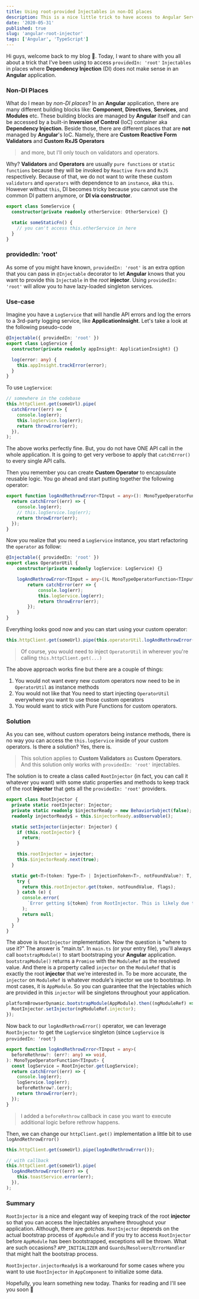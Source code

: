 ```yaml
---
title: Using root-provided Injectables in non-DI places
description: This is a nice little trick to have access to Angular Services that are provided in root to use in places where Dependency Injection is not available
date: '2020-05-31'
published: true
slug: 'angular-root-injector'
tags: ['Angular', 'TypeScript']
---
```


Hi guys, welcome back to my blog 👋. Today, I want to share with you all about a trick that I've been using to access
`providedIn: 'root'` `Injectables` in places where **Dependency Injection** (DI) does not make sense in an **Angular**
application.

### Non-DI Places

What do I mean by _non-DI places_? In an **Angular** application, there are many different building blocks like: **Component**,
**Directives**, **Services**, and **Modules** etc. These building blocks are managed by **Angular** itself and can be accessed by
a built-in **Inversion of Control** (IoC) container aka **Dependency Injection**. Beside those, there are different places
that are **not** managed by **Angular**'s IoC. Namely, there are **Custom Reactive Form Validators** and **Custom RxJS Operators**

> and more, but I'll only touch on validators and operators.

Why? **Validators** and **Operators** are usually `pure functions` or `static functions` because they will be invoked by `Reactive Form` and `RxJS` respectively.
Because of that, we do not want to write these custom `validators` and `operators` with dependence to an `instance`, aka `this`. However without `this`,
DI becomes tricky because you cannot use the common DI pattern anymore, or **DI via constructor**.

```typescript
export class SomeService {
  constructor(private readonly otherService: OtherService) {}

  static someStaticFn() {
    // you can't access this.otherService in here
  }
}
```

### providedIn: 'root'

As some of you might have known, `providedIn: 'root'` is an extra option that you can pass in `@Injectable` decorator to let
**Angular** knows that you want to provide this `Injectable` in the _root_ **injector**. Using `providedIn: 'root'` will allow you
to have lazy-loaded singleton services.

### Use-case

Imagine you have a `LogService` that will handle API errors and log the errors to a 3rd-party logging service, like **ApplicationInsight**.
Let's take a look at the following pseudo-code

```typescript
@Injectable({ providedIn: 'root' })
export class LogService {
  constructor(private readonly appInsight: ApplicationInsight) {}

  log(error: any) {
    this.appInsight.trackError(error);
  }
}
```

To use `LogService`:

```typescript
// somewhere in the codebase
this.httpClient.get(someUrl).pipe(
  catchError((err) => {
    console.log(err);
    this.logService.log(err);
    return throwError(err);
  }),
);
```

The above works perfectly fine. But, you do not have ONE API call in the whole application. It is going to get very verbose
to apply that `catchError()` to every single API calls.

Then you remember you can create **Custom Operator** to encapsulate reusable logic. You go ahead and start putting together the following operator:

```typescript
export function logAndRethrowError<TInput = any>(): MonoTypeOperatorFunction<TInput> {
  return catchError((err) => {
    console.log(err);
    // this.logService.log(err);
    return throwError(err);
  });
}
```

Now you realize that you need a `LogService` instance, you start refactoring the `operator` as follow:

```typescript
@Injectable({ providedIn: 'root' })
export class OperatorUtil {
    constructor(private readonly logService: LogService) {}

    logAndRethrowError<TInput = any>()L MonoTypeOperatorFunction<TInput> {
        return catchError(err => {
            console.log(err);
            this.logService.log(err);
            return throwError(err);
        });
    }
}
```

Everything looks good now and you can start using your custom operator:

```typescript
this.httpClient.get(someUrl).pipe(this.operatorUtil.logAndRethrowError());
```

> Of course, you would need to inject `OperatorUtil` in wherever you're calling `this.httpClient.get(...)`

The above approach works fine but there are a couple of things:

1. You would not want every new custom operators now need to be in `OperatorUtil` as instance methods
2. You would not like that You need to start injecting `OperatorUtil` everywhere you want to use those custom operators
3. You would want to stick with Pure Functions for custom operators.

### Solution

As you can see, without custom operators being instance methods, there is no way you can access the `this.logService` inside
of your custom operators. Is there a solution? Yes, there is.

> This solution applies to **Custom Validators** as **Custom Operators**. And this solution only works with `providedIn: 'root'` injectables.

The solution is to create a class called `RootInjector` (in fact, you can call it whatever you want) with some static properties and methods to
keep track of the root **Injector** that gets all the `providedIn: 'root'` providers.

```typescript
export class RootInjector {
  private static rootInjector: Injector;
  private static readonly $injectorReady = new BehaviorSubject(false);
  readonly injectorReady$ = this.$injectorReady.asObservable();

  static setInjector(injector: Injector) {
    if (this.rootInjector) {
      return;
    }

    this.rootInjector = injector;
    this.$injectorReady.next(true);
  }

  static get<T>(token: Type<T> | InjectionToken<T>, notFoundValue?: T, flags?: InjectFlags): T {
    try {
      return this.rootInjector.get(token, notFoundValue, flags);
    } catch (e) {
      console.error(
        `Error getting ${token} from RootInjector. This is likely due to RootInjector is undefined. Please check RootInjector.rootInjector value.`,
      );
      return null;
    }
  }
}
```

The above is `RootInjector` implementation. Now the question is "where to use it?" The answer is "main.ts". In `main.ts` (or your entry file), you'll always
call `bootstrapModule()` to start bootstraping your **Angular** application. `bootstrapModule()` returns a `Promise` with the `ModuleRef` as the resolved value.
And there is a property called `injector` on the `ModuleRef` that is exactly the root **injector** that we're interested in. To be more accurate, the `injector`
on `ModuleRef` is whatever module's injector we use to bootstrap. In most cases, it is `AppModule`. So you can guarantee that the Injectables which are provided in
this `injector` will be singletons throughout your application.

```typescript
platformBrowserDynamic.bootstrapModule(AppModule).then((ngModuleRef) => {
  RootInjector.setInjector(ngModuleRef.injector);
});
```

Now back to our `logAndRethrowError()` operator, we can leverage `RootInjector` to get the `LogService` singleton (since `LogService` is `providedIn: 'root'`)

```typescript
export function logAndRethrowError<TInput = any>(
  beforeRethrow?: (err?: any) => void,
): MonoTypeOperatorFunction<TInput> {
  const logService = RootInjector.get(LogService);
  return catchError((err) => {
    console.log(err);
    logService.log(err);
    beforeRethrow?.(err);
    return throwError(err);
  });
}
```

> I added a `beforeRethrow` callback in case you want to execute additional logic before rethrow happens.

Then, we can change our `httpClient.get()` implementation a little bit to use `logAndRethrowError()`

```typescript
this.httpClient.get(someUrl).pipe(logAndRethrowError());
```

```typescript
// with callback
this.httpClient.get(someUrl).pipe(
  logAndRethrowError((err) => {
    this.toastService.error(err);
  }),
);
```

### Summary

`RootInjector` is a nice and elegant way of keeping track of the root **injector** so that you can access the Injectables
anywhere throughout your application. Although, there are _gotchas_. `RootInjector` depends on the actual bootstrap process
of `AppModule` and if you try to access `RootInjector` before `AppModule` has been bootstrapped, exceptions will be thrown.
What are such occasions? `APP_INITIALIZER` and `Guards`/`Resolvers`/`ErrorHandler` that might halt the bootstrap process.

`RootInjector.injectorReady$` is a workaround for some cases where you want to use `RootInjector` in `AppComponent` to initialize
some data.

Hopefully, you learn something new today. Thanks for reading and I'll see you soon 🤞
